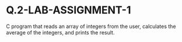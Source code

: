# Q.2-LAB-ASSIGNMENT-1
C program that reads an array of integers from the user, calculates the average of the integers, and prints
the result.
